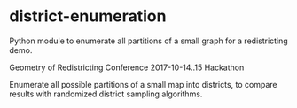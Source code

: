 # district-enumeration
Python module to enumerate all partitions of a small graph for a redistricting demo.

Geometry of Redistricting Conference 2017-10-14..15 Hackathon

Enumerate all possible partitions of a small map into districts,
to compare results with randomized district sampling algorithms.
